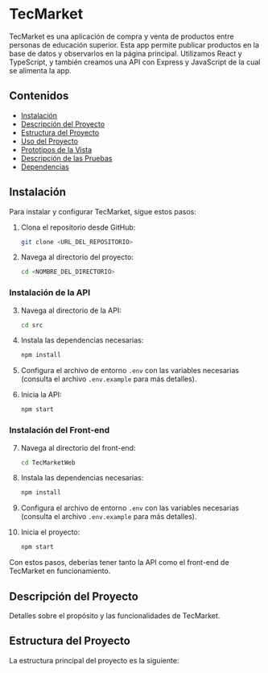 # TecMarket

TecMarket es una aplicación de compra y venta de productos entre personas de educación superior. Esta app permite publicar productos en la base de datos y observarlos en la página principal. Utilizamos React y TypeScript, y también creamos una API con Express y JavaScript de la cual se alimenta la app.

## Contenidos
- [Instalación](#instalación)
- [Descripción del Proyecto](#descripción-del-proyecto)
- [Estructura del Proyecto](#estructura-del-proyecto)
- [Uso del Proyecto](#uso-del-proyecto)
- [Prototipos de la Vista](#prototipos-de-la-vista)
- [Descripción de las Pruebas](#descripción-de-las-pruebas)
- [Dependencias](#dependencias)

## Instalación

Para instalar y configurar TecMarket, sigue estos pasos:

1. Clona el repositorio desde GitHub:
    ```bash
    git clone <URL_DEL_REPOSITORIO>
    ```

2. Navega al directorio del proyecto:
    ```bash
    cd <NOMBRE_DEL_DIRECTORIO>
    ```

### Instalación de la API

3. Navega al directorio de la API:
    ```bash
    cd src
    ```

4. Instala las dependencias necesarias:
    ```bash
    npm install
    ```

5. Configura el archivo de entorno `.env` con las variables necesarias (consulta el archivo `.env.example` para más detalles).

6. Inicia la API:
    ```bash
    npm start
    ```

### Instalación del Front-end

7. Navega al directorio del front-end:
    ```bash
    cd TecMarketWeb
    ```

8. Instala las dependencias necesarias:
    ```bash
    npm install
    ```

9. Configura el archivo de entorno `.env` con las variables necesarias (consulta el archivo `.env.example` para más detalles).

10. Inicia el proyecto:
    ```bash
    npm start
    ```

Con estos pasos, deberías tener tanto la API como el front-end de TecMarket en funcionamiento.

## Descripción del Proyecto

Detalles sobre el propósito y las funcionalidades de TecMarket.

## Estructura del Proyecto

La estructura principal del proyecto es la siguiente:
